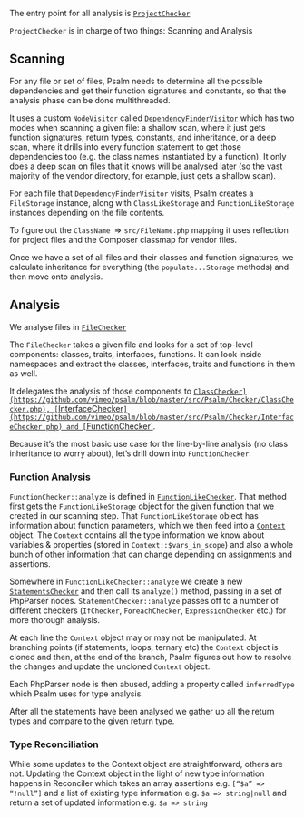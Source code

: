 The entry point for all analysis is [`ProjectChecker`](https://github.com/vimeo/psalm/blob/master/src/Psalm/Checker/ProjectChecker.php)

`ProjectChecker` is in charge of two things: Scanning and Analysis

## Scanning

For any file or set of files, Psalm needs to determine all the possible dependencies and get their function signatures and constants, so that the analysis phase can be done multithreaded.

It uses a custom `NodeVisitor` called [`DependencyFinderVisitor`](https://github.com/vimeo/psalm/blob/master/src/Psalm/Visitor/DependencyFinderVisitor.php) which has two modes when scanning a given file: a shallow scan, where it just gets function signatures, return types, constants, and inheritance, or a deep scan, where it drills into every function statement to get those dependencies too (e.g. the class names instantiated by a function). It only does a deep scan on files that it knows will be analysed later (so the vast majority of the vendor directory, for example, just gets a shallow scan).

For each file that `DependencyFinderVisitor` visits, Psalm creates a `FileStorage` instance, along with `ClassLikeStorage` and `FunctionLikeStorage` instances depending on the file contents.

To figure out the `ClassName `=> `src/FileName.php` mapping it uses reflection for project files and the Composer classmap for vendor files.

Once we have a set of all files and their classes and function signatures, we calculate inheritance for everything (the `populate...Storage` methods) and then move onto analysis.

## Analysis

We analyse files in [`FileChecker`](https://github.com/vimeo/psalm/blob/master/src/Psalm/Checker/FileChecker.php)

The `FileChecker` takes a given file and looks for a set of top-level components: classes, traits, interfaces, functions. It can look inside namespaces and extract the classes, interfaces, traits and functions in them as well.

It delegates the analysis of those components to [`ClassChecker](https://github.com/vimeo/psalm/blob/master/src/Psalm/Checker/ClassChecker.php), [`InterfaceChecker`](https://github.com/vimeo/psalm/blob/master/src/Psalm/Checker/InterfaceChecker.php) and [`FunctionChecker`](https://github.com/vimeo/psalm/blob/master/src/Psalm/Checker/FunctionChecker.php).

Because it’s the most basic use case for the line-by-line analysis (no class inheritance to worry about), let’s drill down into `FunctionChecker`.

### Function Analysis

`FunctionChecker::analyze` is defined in [`FunctionLikeChecker`](https://github.com/vimeo/psalm/blob/master/src/Psalm/Checker/FunctionLikeChecker.php). That method first gets the `FunctionLikeStorage` object for the given function that we created in our scanning step. That `FunctionLikeStorage` object has information about function parameters, which we then feed into a [`Context`](https://github.com/vimeo/psalm/blob/master/src/Psalm/Context.php) object. The `Context` contains all the type information we know about variables & properties (stored in `Context::$vars_in_scope`) and also a whole bunch of other information that can change depending on assignments and assertions.

Somewhere in `FunctionLikeChecker::analyze` we create a new [`StatementsChecker`](https://github.com/vimeo/psalm/blob/master/src/Psalm/Checker/StatementsChecker.php) and then call its `analyze()` method, passing in a set of PhpParser nodes. `StatementChecker::analyze` passes off to a number of different checkers (`IfChecker`, `ForeachChecker`, `ExpressionChecker` etc.) for more thorough analysis.

At each line the `Context` object may or may not be manipulated. At branching points (if statements, loops, ternary etc) the `Context` object is cloned and then, at the end of the branch, Psalm figures out how to resolve the changes and update the uncloned `Context` object.

Each PhpParser node is then abused, adding a property called `inferredType` which Psalm uses for type analysis.

After all the statements have been analysed we gather up all the return types and compare to the given return type.

### Type Reconciliation

While some updates to the Context object are straightforward, others are not. Updating the Context object in the light of new type information happens in Reconciler which takes an array assertions e.g. `[“$a” => “!null”]` and a list of existing type information e.g. `$a => string|null` and return a set of updated information e.g. `$a => string`

